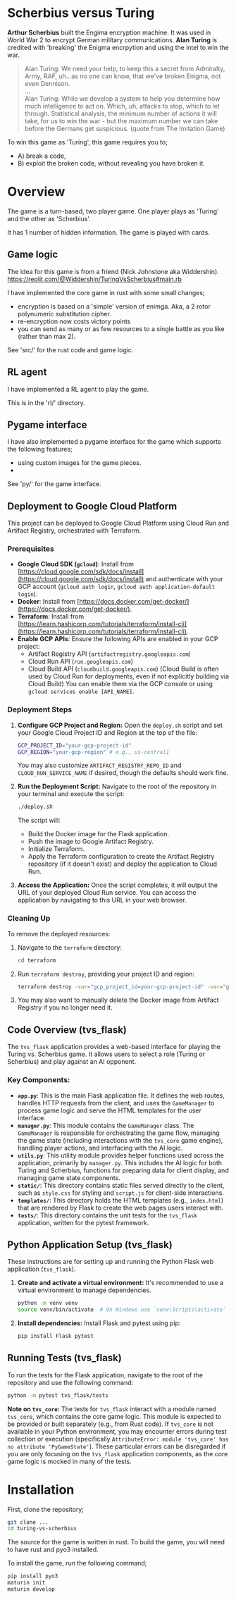 # Scherbius versus Turing

__Arthur Scherbius__ built the Engima encryption machine. It was used in World War 2 to encrypt German military communications. __Alan Turing__ is credited with 'breaking' the Enigma encrpytion and using the intel to win the war. 

> Alan Turing: We need your help, to keep this a secret from Admiralty, Army, RAF, uh...as no one can know, that we've broken Enigma, not even Dennison.<br>
...<br>
Alan Turing: While we develop a system to help you determine how much intelligence to act on. Which, uh, attacks to stop, which to let through. Statistical analysis, the minimum number of actions it will take, for us to win the war - but the maximum number we can take before the Germans get suspicious.
(quote from The Imitation Game)

To win this game as 'Turing', this game requires you to;
- A) break a code,
- B) exploit the broken code, without revealing you have broken it. 

# Overview

The game is a turn-based, two player game.
One player plays as 'Turing' and the other as 'Scherbius'.

It has 1 number of hidden information.
The game is played with cards.

## Game logic

The idea for this game is from a friend (Nick Johnstone aka Widdershin).
https://replit.com/@Widdershin/TuringVsScherbius#main.rb

I have implemented the core game in rust with some small changes;

- encryption is based on a 'simple' version of enimga. Aka, a 2 rotor polynumeric substitution cipher.
- re-encryption now costs victory points
- you can send as many or as few resources to a single battle as you like (rather than max 2).

See 'src/' for the rust code and game logic.

## RL agent

I have implemented a RL agent to play the game. 


This is in the 'rl/' directory.


## Pygame interface

I have also implemented a pygame interface for the game which supports the following features;

- using custom images for the game pieces.
- 

See 'py/' for the game interface.

## Deployment to Google Cloud Platform

This project can be deployed to Google Cloud Platform using Cloud Run and Artifact Registry, orchestrated with Terraform.

### Prerequisites

*   **Google Cloud SDK (`gcloud`)**: Install from [https://cloud.google.com/sdk/docs/install](https://cloud.google.com/sdk/docs/install) and authenticate with your GCP account (`gcloud auth login`, `gcloud auth application-default login`).
*   **Docker**: Install from [https://docs.docker.com/get-docker/](https://docs.docker.com/get-docker/).
*   **Terraform**: Install from [https://learn.hashicorp.com/tutorials/terraform/install-cli](https://learn.hashicorp.com/tutorials/terraform/install-cli).
*   **Enable GCP APIs**: Ensure the following APIs are enabled in your GCP project:
    *   Artifact Registry API (`artifactregistry.googleapis.com`)
    *   Cloud Run API (`run.googleapis.com`)
    *   Cloud Build API (`cloudbuild.googleapis.com`) (Cloud Build is often used by Cloud Run for deployments, even if not explicitly building via Cloud Build)
    You can enable them via the GCP console or using `gcloud services enable [API_NAME]`.

### Deployment Steps

1.  **Configure GCP Project and Region:**
    Open the `deploy.sh` script and set your Google Cloud Project ID and Region at the top of the file:
    ```bash
    GCP_PROJECT_ID="your-gcp-project-id"
    GCP_REGION="your-gcp-region" # e.g., us-central1
    ```
    You may also customize `ARTIFACT_REGISTRY_REPO_ID` and `CLOUD_RUN_SERVICE_NAME` if desired, though the defaults should work fine.

2.  **Run the Deployment Script:**
    Navigate to the root of the repository in your terminal and execute the script:
    ```bash
    ./deploy.sh
    ```
    The script will:
    *   Build the Docker image for the Flask application.
    *   Push the image to Google Artifact Registry.
    *   Initialize Terraform.
    *   Apply the Terraform configuration to create the Artifact Registry repository (if it doesn't exist) and deploy the application to Cloud Run.

3.  **Access the Application:**
    Once the script completes, it will output the URL of your deployed Cloud Run service. You can access the application by navigating to this URL in your web browser.

### Cleaning Up

To remove the deployed resources:

1.  Navigate to the `terraform` directory:
    ```bash
    cd terraform
    ```
2.  Run `terraform destroy`, providing your project ID and region:
    ```bash
    terraform destroy -var="gcp_project_id=your-gcp-project-id" -var="gcp_region=your-gcp-region"
    ```
3.  You may also want to manually delete the Docker image from Artifact Registry if you no longer need it.

## Code Overview (tvs_flask)

The `tvs_flask` application provides a web-based interface for playing the Turing vs. Scherbius game. It allows users to select a role (Turing or Scherbius) and play against an AI opponent.

### Key Components:

*   **`app.py`**: This is the main Flask application file. It defines the web routes, handles HTTP requests from the client, and uses the `GameManager` to process game logic and serve the HTML templates for the user interface.
*   **`manager.py`**: This module contains the `GameManager` class. The `GameManager` is responsible for orchestrating the game flow, managing the game state (including interactions with the `tvs_core` game engine), handling player actions, and interfacing with the AI logic.
*   **`utils.py`**: This utility module provides helper functions used across the application, primarily by `manager.py`. This includes the AI logic for both Turing and Scherbius, functions for preparing data for client display, and managing game state components.
*   **`static/`**: This directory contains static files served directly to the client, such as `style.css` for styling and `script.js` for client-side interactions.
*   **`templates/`**: This directory holds the HTML templates (e.g., `index.html`) that are rendered by Flask to create the web pages users interact with.
*   **`tests/`**: This directory contains the unit tests for the `tvs_flask` application, written for the pytest framework.

## Python Application Setup (tvs_flask)

These instructions are for setting up and running the Python Flask web application (`tvs_flask`).

1.  **Create and activate a virtual environment:**
    It's recommended to use a virtual environment to manage dependencies.
    ```bash
    python -m venv venv
    source venv/bin/activate  # On Windows use `venv\Scripts\activate`
    ```

2.  **Install dependencies:**
    Install Flask and pytest using pip:
    ```bash
    pip install Flask pytest
    ```

## Running Tests (tvs_flask)

To run the tests for the Flask application, navigate to the root of the repository and use the following command:

```bash
python -m pytest tvs_flask/tests
```

**Note on `tvs_core`:** The tests for `tvs_flask` interact with a module named `tvs_core`, which contains the core game logic. This module is expected to be provided or built separately (e.g., from Rust code). If `tvs_core` is not available in your Python environment, you may encounter errors during test collection or execution (specifically `AttributeError: module 'tvs_core' has no attribute 'PyGameState'`). These particular errors can be disregarded if you are only focusing on the `tvs_flask` application components, as the core game logic is mocked in many of the tests.

# Installation

First, clone the repository;

```bash
git clone ...
cd turing-vs-scherbius
```

The source for the game is written in rust. To build the game, you will need to have rust and pyo3 installed.

To install the game, run the following command;

```bash
pip install pyo3
maturin init
maturin develop
```